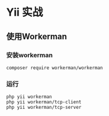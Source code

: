 # Yii 实战


## 使用Workerman


### 安装workerman

```
composer require workerman/workerman
```

### 运行
```
php yii workerman
php yii workerman/tcp-client
php yii workerman/tcp-server
```
